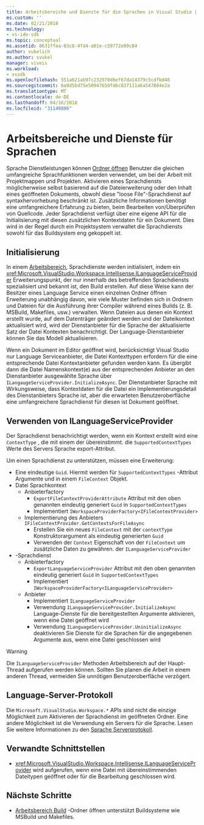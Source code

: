 ```yaml
---
title: Arbeitsbereiche und Dienste für die Sprachen in Visual Studio | Microsoft Docs
ms.custom: ''
ms.date: 02/21/2018
ms.technology:
- vs-ide-sdk
ms.topic: conceptual
ms.assetid: 8631ffea-83c8-4fd4-a01e-c59772e89c84
author: vukelich
ms.author: svukel
manager: viveis
ms.workload:
- vssdk
ms.openlocfilehash: 551a621ab97c232970d6ef67da14379c5cdfbd46
ms.sourcegitcommit: 6a9d5bd75e50947659fd6c837111a6a547884e2a
ms.translationtype: MT
ms.contentlocale: de-DE
ms.lasthandoff: 04/16/2018
ms.locfileid: "31140806"
---
```

# <a name="workspaces-and-language-services"></a>Arbeitsbereiche und Dienste für Sprachen

Sprache Dienstleistungen können [Ordner öffnen](../ide/develop-code-in-visual-studio-without-projects-or-solutions.md) Benutzer die gleichen umfangreiche Sprachfunktionen werden verwendet, um bei der Arbeit mit Projektmappen und Projekten. Aktivieren eines Sprachdiensts möglicherweise selbst basierend auf die Dateierweiterung oder den Inhalt eines geöffneten Dokuments, obwohl diese "loose File"-Sprachdienst auf syntaxhervorhebung beschränkt ist. Zusätzliche Informationen benötigt eine umfangreichere Erfahrung zu bieten, beim Bearbeiten von/Überprüfen von Quellcode. Jeder Sprachdienst verfügt über eine eigene API für die Initialisierung mit diesen zusätzlichen Kontextdaten für ein Dokument. Dies wird in der Regel durch ein Projektsystem verwaltet die Sprachdiensts sowohl für das Buildsystem eng gekoppelt ist.

## <a name="initialization"></a>Initialisierung

In einem [Arbeitsbereich](workspaces.md), Sprachdienste werden initialisiert, indem ein <xref:Microsoft.VisualStudio.Workspace.Intellisense.ILanguageServiceProvider> Erweiterungspunkt, der nur innerhalb des betreffenden Sprachdiensts spezialisiert und bekannt ist, den Build erstellen. Auf diese Weise kann der Besitzer eines Language Service einen einzelnen Ordner öffnen Erweiterung unabhängig davon, wie viele Muster befinden sich in Ordnern und Dateien für die Ausführung ihrer Compiler während eines Builds (z. B. MSBuild, Makefiles, usw.) verwalten. Wenn Dateien aus denen ein Kontext erstellt wurde, auf dem Datenträger geändert werden und der Dateikontext aktualisiert wird, wird der Dienstanbieter für die Sprache der aktualisierte Satz der Datei Kontexten benachrichtigt. Der Language-Dienstanbieter können Sie das Modell aktualisieren.

Wenn ein Dokument im Editor geöffnet wird, berücksichtigt Visual Studio nur Language Serviceanbieter, die Datei Kontexttypen erfordern für die eine entsprechende Datei Kontextanbieter gefunden werden kann. Es übergibt dann die Datei Namenskontext(e) aus der entsprechenden Anbieter an den Dienstanbieter ausgewählte Sprache über `ILangaugeServiceProvider.InitializeAsync`. Der Dienstanbieter Sprache mit Wirkungsweise, dass Kontextdaten für die Datei ein Implementierungsdetail des Dienstanbieters Sprache ist, aber die erwarteten Benutzeroberfläche eine umfangreichere Sprachdienst für diesen ist Dokument geöffnet.

## <a name="using-ilanguageserviceprovider"></a>Verwenden von ILanguageServiceProvider

Der Sprachdienst benachrichtigt werden, wenn ein Kontext erstellt wird eine `ContextType` , die mit einem der übereinstimmt. die `SupportedContextTypes` Werte des Servers Sprache export-Attribut.

Um einen Sprachdienst zu unterstützen, müssen eine Erweiterung:

- Eine eindeutige `Guid`. Hiermit werden für `SupportedContextTypes` -Attribut Argumente und in einem `FileContext` Objekt.
- Datei Sprachkontext
  - Anbieterfactory
    - `ExportFileContextProviderAttribute` Attribut mit den oben genannten eindeutig generiert `Guid` in `SupportedContextTypes`
    - Implementiert `IWorkspaceProviderFactory<IFileContextProvider>`
  - Implementierung des Anbieters `IFileContextProvider.GetContextsForFileAsync`
    - Erstellen Sie ein neues `FileContext` mit der `contextType` Konstruktorargument als eindeutig generierten `Guid`
    - Verwenden der `Context` Eigenschaft von der `FileContext` um zusätzliche Daten zu gewähren. der `ILanguageServiceProvider`
- -Sprachdienst
  - Anbieterfactory
    - `ExportLanguageServiceProvider` Attribut mit den oben genannten eindeutig generiert `Guid` in `SupportedContextTypes`
    - Implementiert `IWorkspaceProviderFactory<ILanguageServiceProvider>`
  - Anbieter
    - Implementiert `ILanguageServiceProvider`
    - Verwendung `ILanguageServiceProvider.InitializeAsync` Language-Dienste für die bereitgestellten Argumente aktivieren, wenn eine Datei geöffnet wird
    - Verwendung `ILanguageServiceProvider.UninitializeAsync` deaktivieren Sie Dienste für die Sprachen für die angegebenen Argumente aus, wenn eine Datei geschlossen wird

>[!WARNING]
>Die `ILanguageServiceProvider` Methoden Arbeitsbereich auf der Haupt-Thread aufgerufen werden können. Sollten Sie planen die Arbeit in einem anderen Thread, vermeiden Sie unnötigen Benutzeroberfläche verzögert.

## <a name="language-server-protocol"></a>Language-Server-Protokoll

Die `Microsoft.VisualStudio.Workspace.*` APIs sind nicht die einzige Möglichkeit zum Aktivieren der Sprachdienst im geöffneten Ordner. Eine andere Möglichkeit ist die Verwendung ein Servers für die Sprache. Lesen Sie weitere Informationen zu den [Sprache Serverprotokoll](language-server-protocol.md).

## <a name="related-interfaces"></a>Verwandte Schnittstellen

- <xref:Microsoft.VisualStudio.Workspace.Intellisense.ILanguageServiceProvider> wird aufgerufen, wenn eine Datei mit übereinstimmenden Dateitypen geöffnet oder für die Bearbeitung geschlossen wird.

## <a name="next-steps"></a>Nächste Schritte

* [Arbeitsbereich Build](workspace-build.md) -Ordner öffnen unterstützt Buildsysteme wie MSBuild und Makefiles. 